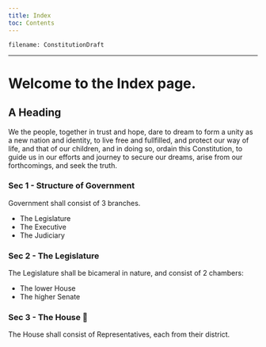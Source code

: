 ```yaml
---
title: Index
toc: Contents
---
```

`filename: ConstitutionDraft`

___
# Welcome to the Index page.
## A Heading
We the people, together in trust and hope, dare to dream to form a unity as a new nation and identity, to live free and fullfilled, and protect our way of life, and that of our children, and in doing so, ordain this Constitution, to guide us in our efforts and journey to secure our dreams, arise from our forthcomings, and seek the truth.

### Sec 1 - Structure of Government
Government shall consist of 3 branches.
- The Legislature
- The Executive
- The Judiciary

### Sec 2 - The Legislature
The Legislature shall be bicameral in nature, and consist of 2 chambers:
- The lower House
- The higher Senate

### Sec 3 - The House 🏡
The House shall consist of Representatives, each from their district.

